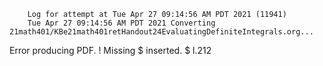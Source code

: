         Log for attempt at Tue Apr 27 09:14:56 AM PDT 2021 (11941)
        Tue Apr 27 09:14:56 AM PDT 2021 Converting 21math401/KBe21math401retHandout24EvaluatingDefiniteIntegrals.org...
Error producing PDF.
! Missing $ inserted.
<inserted text> 
                $
l.212 

